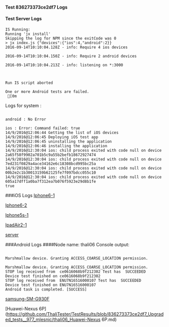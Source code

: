 #### Test 836273373ce2df7 Logs

#### Test Server Logs
```
IS Running:
Running 'jx install'
Skipping the log for NPM since the exitCode was 0
> jx index.js {"devices":{"ios":4,"android":2}}
2016-09-14T10:10:04.128Z - info: Require 4 ios devices

2016-09-14T10:10:04.150Z - info: Require 2 android devices

2016-09-14T10:10:04.213Z - info: listening on *:3000


 
Run IS script aborted
 
One or more Android tests are failed.
 [0m

```


Logs for system : 
```

android : No Error

ios : Error: Command failed: true
14/9/2016@12:06:44 Getting the list of iOS devices 
14/9/2016@12:06:45 Deploying iOS test app 
14/9/2016@12:06:45 uninstalling the application 
14/9/2016@12:06:46 installing the application 
14/9/2016@12:30:04 ios: child process exited with code null on device 2a65f58f9902a701b5c9a55b2befb18672927474 
14/9/2016@12:30:04 ios: child process exited with code null on device 7ed231f0829a4ace34162e6c18308bcd995bc25a 
14/9/2016@12:30:04 ios: child process exited with code null on device 00b2e2c1b30013159b62125fe7f097bdcc055c10 
14/9/2016@12:30:04 ios: child process exited with code null on device 605a17dff1a0ba7f312ea7b076f5923e29d8b1fe 
true

```
###iOS Logs
[Iphone6-1](https://github.com/ThaliTester/TestResults/blob/836273373ce2df7_Upgraded_tests__977_mlesnic/iOS_Iphone6-1.md)

[Iphone6-2](https://github.com/ThaliTester/TestResults/blob/836273373ce2df7_Upgraded_tests__977_mlesnic/iOS_Iphone6-2.md)

[Iphone5s-1](https://github.com/ThaliTester/TestResults/blob/836273373ce2df7_Upgraded_tests__977_mlesnic/iOS_Iphone5s-1.md)

[IpadAir2-1](https://github.com/ThaliTester/TestResults/blob/836273373ce2df7_Upgraded_tests__977_mlesnic/iOS_IpadAir2-1.md)

[server](https://github.com/ThaliTester/TestResults/blob/836273373ce2df7_Upgraded_tests__977_mlesnic/iOS_server.md)




###Android Logs
####Node name: thali06
Console output:
```

Marshmallow device. Granting ACCESS_COARSE_LOCATION permission.

Marshmallow device. Granting ACCESS_COARSE_LOCATION permission.
STOP log received from  ce0616068b9f212302 Test has  SUCCEEDED
Device test finished on ce0616068b9f212302 
STOP log received from  ENU7N16516000107 Test has  SUCCEEDED
Device test finished on ENU7N16516000107 
Android task is completed. [SUCCESS]
```
[samsung-SM-G930F](https://github.com/ThaliTester/TestResults/blob/836273373ce2df7_Upgraded_tests__977_mlesnic/thali06_samsung-SM-G930F.md)

[Huawei-Nexus 6P](https://github.com/ThaliTester/TestResults/blob/836273373ce2df7_Upgraded_tests__977_mlesnic/thali06_Huawei-Nexus 6P.md)


